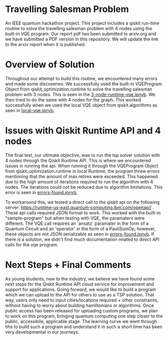 # Travelling Salesman Problem 
An IEEE quantum hackathon project. This project includes a qiskit run-time routine to solve the travelling salesman problem with 4 nodes using the built-in VQE program. Our report pdf has been submitted to arxiv.org and we have submitted a PDF version in this repository. We will update the link to the arxiv report when it is published.

# Overview of Solution
Throughout our attempt to build this routine, we encountered many errors and made some discoveries. We successfully used the built-in VQEProgram Object from qiskit_optimization.runtime to solve the travelling salesman problem with 3 nodes. This is seen in the [3-node-runtime-vqe.ipnyb](https://github.com/theDe-bugger/IEEE-quantum-hackathon/blob/main/3-node-runtime-vqe.ipynb). We then tried to do the same with 4 nodes for the graph. This worked successfully when we used the local VQE object from qiskit.algorithms as seen in [local-vqe.ipnyb](https://github.com/theDe-bugger/IEEE-quantum-hackathon/blob/main/local-vqe.ipynb). 

# Issues with Qiskit Runtime API and 4 nodes
The final test, our ultimate objective, was to run the tsp solver solution with 4 nodes through the Qiskit Runtime API. This is where we encountered issues in running the api. When running it through the VQEProgram Object from qiskit_optimization.runtime in local Runtime, the program threw errors mentioning that the amount of max retires were exceeded. This happened due to the high amount of iterations required to run the algorithm with 4 nodes. The iterations could not be reduced due to algorithm limitations. This error is seen in [errors-found.ipnyb](https://github.com/theDe-bugger/IEEE-quantum-hackathon/blob/main/errors-found.ipynb). 

To workaround this, we tested a direct call to the qiskit api on the following server: https://runtime-us-east.quantum-computing.ibm.com/openapi/ . These api calls required JSON format to work. This worked with the built-in "sample-program" but when testing with VQE, the paramaters were different. The VQE call requires an 'ansatz' paramater in the form of a Quantum Circuit and an 'operator' in the form of a PauliSumOp, however, these objects are not JSON serializable as seen in [errors-found.ipnyb](https://github.com/theDe-bugger/IEEE-quantum-hackathon/blob/main/errors-found.ipynb). If there is a solution, we didn't find much documentation related to direct API calls for the vqe program.

# Next Steps + Final Comments
As young students, new to the industry, we believe we have found some next steps for the Qiskit Runtime API cloud service for improvement and support for applications. Going forward, we would like to build a program which we can upload to the API for others to use as a TSP solution. That way, users only need to input cities/locations required + other constraints, without having to worry about building hamiltonians or algorithms. Once public access has been released for uploading custom programs, we plan to work on this program, bringing quantum computing one step closer to the public, accessibile, applicable stage. The learning curve we went through tihs to build such a program and understand it in such a short time has been very developmental in our journeys.
